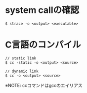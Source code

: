 # system callの確認
```
$ strace -o <output> <executable>
```

# C言語のコンパイル
```
// static link
$ cc -static -o <output> <source>

// dynamic link
$ cc -o <output> <source>
```
※NOTE: ccコマンドはgccのエイリアス
